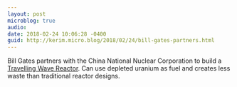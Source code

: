 ```yaml
---
layout: post
microblog: true
audio: 
date: 2018-02-24 10:06:28 -0400
guid: http://kerim.micro.blog/2018/02/24/bill-gates-partners.html
---
```

Bill Gates partners with the China National Nuclear Corporation to build a [Travelling Wave Reactor](http://www.smh.com.au/business/energy/bill-gates-and-china-partner-on-worldfirst-nuclear-technology-20171106-gzfrf0.html). Can use depleted uranium as fuel and creates less waste than traditional reactor designs. 

